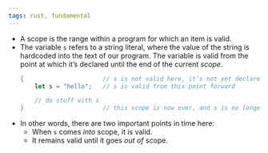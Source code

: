```yaml
---
tags: rust, fundamental
---
```


- A scope is the range within a program for which an item is valid.
- The variable `s` refers to a string literal, where the value of the string is hardcoded into the text of our program. The variable is valid from the point at which it’s declared until the end of the current _scope_.
	```rust
	{                      // s is not valid here, it’s not yet declared
		let s = "hello";   // s is valid from this point forward
	
		// do stuff with s
	}                      // this scope is now over, and s is no longer valid
	```
- In other words, there are two important points in time here:
	- When `s` comes _into_ scope, it is valid.
	- It remains valid until it goes _out of_ scope.